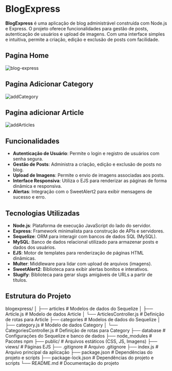 # BlogExpress

**BlogExpress** é uma aplicação de blog administrável construída com Node.js e Express. O projeto oferece funcionalidades para gestão de posts, autenticação de usuários e upload de imagens. Com uma interface simples e intuitiva, permite a criação, edição e exclusão de posts com facilidade.

## Pagina Home
![blog-express](https://github.com/user-attachments/assets/17fa31a5-4e3b-4895-b110-0c32db182e3f)
## Pagina  Adicionar Category
![addCategory](https://github.com/user-attachments/assets/d77f0852-6c7e-4f29-b814-257d0489ca6b)
## Pagina  adicionar Article
![addArticles](https://github.com/user-attachments/assets/bb0bd284-7b09-4274-bc96-7e23537c4a45)

## Funcionalidades

- **Autenticação de Usuário**: Permite o login e registro de usuários com senha segura.
- **Gestão de Posts**: Administra a criação, edição e exclusão de posts no blog.
- **Upload de Imagens**: Permite o envio de imagens associadas aos posts.
- **Interface Responsiva**: Utiliza o EJS para renderizar as páginas de forma dinâmica e responsiva.
- **Alertas**: Integração com o SweetAlert2 para exibir mensagens de sucesso e erro.

## Tecnologias Utilizadas

- **Node.js**: Plataforma de execução JavaScript do lado do servidor.
- **Express**: Framework minimalista para construção de APIs e servidores.
- **Sequelize**: ORM para interagir com bancos de dados SQL (MySQL).
- **MySQL**: Banco de dados relacional utilizado para armazenar posts e dados dos usuários.
- **EJS**: Motor de templates para renderização de páginas HTML dinâmicas.
- **Multer**: Middleware para lidar com upload de arquivos (imagens).
- **SweetAlert2**: Biblioteca para exibir alertas bonitos e interativos.
- **Slugify**: Biblioteca para gerar slugs amigáveis de URLs a partir de títulos.


## Estrutura do Projeto

blogexpress/
│
├── articles                            # Modelos de dados do Sequelize
│   ├── Article.js                      # Modelo de dados Article
│   └── ArticlesController.js           # Definição de rotas para Article
├── categories                          # Modelos de dados do Sequelize
│   ├── category.js                     # Modelo de dados Category
│   └── CategoriesController.js         # Definição de rotas para Category
├── database                            # Configurações do Sequelize e banco de dados
├── node_modules                        # Pacotes npm
├── public/                             # Arquivos estáticos (CSS, JS, Imagens)
├── views/                              # Páginas EJS
├── .gitignore                          # Arquivo .gitignore
├── index.js                            # Arquivo principal da aplicação
├── package.json                        # Dependências do projeto e scripts
├── package-lock.json                   # Dependências do projeto e scripts
└── README.md                           # Documentação do projeto


